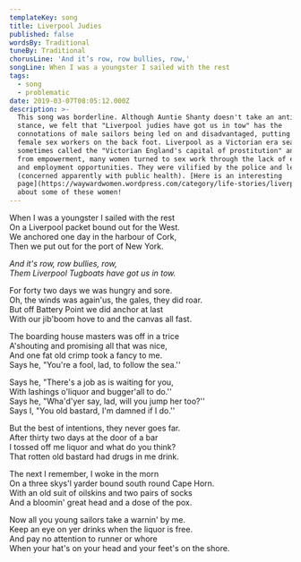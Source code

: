 ```yaml
---
templateKey: song
title: Liverpool Judies
published: false
wordsBy: Traditional
tuneBy: Traditional
chorusLine: 'And it’s row, row bullies, row,'
songLine: When I was a youngster I sailed with the rest
tags:
  - song
  - problematic
date: 2019-03-07T08:05:12.000Z
description: >-
  This song was borderline. Although Auntie Shanty doesn't take an anti sex work
  stance, we felt that "Liverpool judies have got us in tow" has the
  connotations of male sailors being led on and disadvantaged, putting the
  female sex workers on the back foot. Liverpool as a Victorian era seaport is
  sometimes called the "Victorian England's capital of prostitution" and far
  from empowerment, many women turned to sex work through the lack of education
  and employment opportunities. They were vilified by the police and legislators
  (concerned apparently with public health). [Here is an interesting
  page](https://waywardwomen.wordpress.com/category/life-stories/liverpool/)
  about some of these women!
---
```

When I was a youngster I sailed with the rest\
On a Liverpool packet bound out for the West.\
We anchored one day in the harbour of Cork,\
Then we put out for the port of New York.

_And it's row, row bullies, row,_\
_Them Liverpool Tugboats have got us in tow._

For forty two days we was hungry and sore.\
Oh, the winds was again'us, the gales, they did roar.\
But off Battery Point we did anchor at last\
With our jib'boom hove to and the canvas all fast.

The boarding house masters was off in a trice\
A'shouting and promising all that was nice,\
And one fat old crimp took a fancy to me.\
Says he, "You're a fool, lad, to follow the sea.''

Says he, "There's a job as is waiting for you,\
With lashings o'liquor and bugger'all to do.''\
Says he, "Wha'd'yer say, lad, will you jump her too?''\
Says I, "You old bastard, I'm damned if I do.''

But the best of intentions, they never goes far.\
After thirty two days at the door of a bar\
I tossed off me liquor and what do you think?\
That rotten old bastard had drugs in me drink.

The next I remember, I woke in the morn\
On a three skys'l yarder bound south round Cape Horn.\
With an old suit of oilskins and two pairs of socks\
And a bloomin' great head and a dose of the pox.

Now all you young sailors take a warnin' by me.\
Keep an eye on yer drinks when the liquor is free.\
And pay no attention to runner or whore\
When your hat's on your head and your feet's on the shore.
